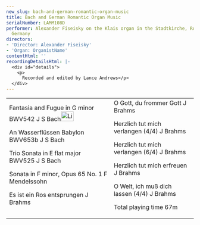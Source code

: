 ```yaml
---
new_slug: bach-and-german-romantic-organ-music
title: Bach and German Romantic Organ Music
serialNumber: LAMM108D
performer: Alexander Fiseisky on the Klais organ in the Stadtkirche, Rotenburg/Wümme,
  Germany
directors:
- 'Director: Alexander Fiseisky'
- 'Organ: OrganistName'
contentHtml: ''
recordingDetailsHtml: |-
  <div id="details">
    <p>
      Recorded and edited by Lance Andrews</p>
  </div>
---
```


<table class="tracktable">
  <tbody>
    <tr>
      <td class="column1">
        <span class="trackname">Fantasia and Fugue in G minor BWV542 </span><span class="composer">J S Bach</span><a href="fantasia.ram"><img alt="Listen to this track" src="/web/20120408102933im_/http://www.lammas.co.uk/sites/default/files/mobileplugin/180x180/47790a0917f8459f5d041f2791e4566b.gif" style="width: 34px; height: 26px; "></a>
        <p>
          <span class="trackname">An Wasserflüssen Babylon BWV653b </span> <span class="composer">J S Bach</span></p>
        <p>
          <span class="trackname">Trio Sonata in E flat major BWV525</span><span class="composer"> J S Bach</span></p>
        <p>
          <span class="trackname">Sonata in F minor, Opus 65 No. 1</span><span class="composer"> F Mendelssohn</span></p>
        <p>
          <span class="trackname">Es ist ein Ros entsprungen</span><span class="composer"> J Brahms</span></p>
      </td>
      <td class="column2">
        <span class="trackname">O Gott, du frommer Gott</span><span class="composer"> J Brahms</span>
        <p>
          <span class="trackname">Herzlich tut mich verlangen (4/4) </span><span class="composer">J Brahms</span></p>
        <p>
          <span class="trackname">Herzlich tut mich verlangen (6/4) </span> <span class="composer">J Brahms</span></p>
        <p>
          <span class="trackname">Herzlich tut mich erfreuen</span><span class="composer"> J Brahms</span></p>
        <p>
          <span class="trackname">O Welt, ich muß dich lassen (4/4) </span> <span class="composer">J Brahms</span></p>
        <p>						<span id="playingtime">Total playing time 67m</span></p>
      </td>
    </tr>
  </tbody>
</table>

